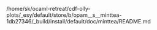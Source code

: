 /home/sk/ocaml-retreat/cdf-olly-plots/_esy/default/store/b/opam__s__minttea-1db27346/_build/install/default/doc/minttea/README.md